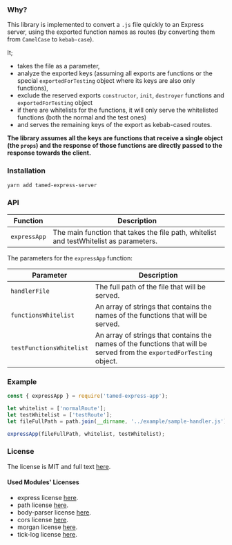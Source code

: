 ### Why?

This library is implemented to convert a `.js` file quickly to an Express server, using the exported function names as routes (by converting them from `CamelCase` to `kebab-case`).

It;
- takes the file as a parameter, 
- analyze the exported keys (assuming all exports are functions or the special `exportedForTesting` object where its keys are also only functions), 
- exclude the reserved exports `constructor`, `init`, `destroyer` functions and `exportedForTesting` object
- if there are whitelists for the functions, it will only serve the whitelisted functions (both the normal and the test ones)
- and serves the remaining keys of the export as kebab-cased routes. 

**The library assumes all the keys are functions that receive a single object (the `props`) and the response of those functions are directly passed to the response towards the client.**

### Installation

```bash
yarn add tamed-express-server
```

### API

| Function | Description |
| --- | --- |
| `expressApp` | The main function that takes the file path, whitelist and testWhitelist as parameters. |

The parameters for the `expressApp` function:

| Parameter | Description |
| --- | --- |
| `handlerFile` | The full path of the file that will be served. |
| `functionsWhitelist` | An array of strings that contains the names of the functions that will be served. |
| `testFunctionsWhitelist` | An array of strings that contains the names of the functions that will be served from the `exportedForTesting` object. |

### Example 

```javascript
const { expressApp } = require('tamed-express-app');

let whitelist = ['normalRoute'];
let testWhitelist = ['testRoute'];
let fileFullPath = path.join(__dirname, '../example/sample-handler.js');

expressApp(fileFullPath, whitelist, testWhitelist);
```

### License

The license is MIT and full text [here](LICENSE).

#### Used Modules' Licenses

* express license [here](OtherLicenses/express.txt).
* path license [here](OtherLicenses/path.txt).
* body-parser license [here](OtherLicenses/body-parser.txt).
* cors license [here](OtherLicenses/cors.txt).
* morgan license [here](OtherLicenses/morgan.txt).
* tick-log license [here](OtherLicenses/tick-log.txt).

